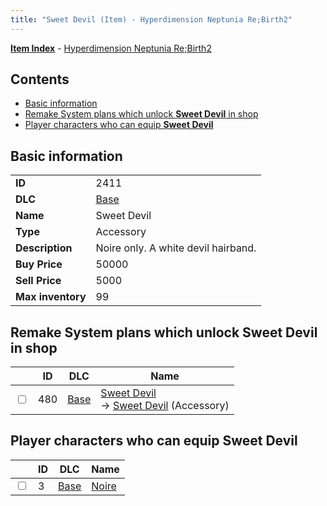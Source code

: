 ```yaml
---
title: "Sweet Devil (Item) - Hyperdimension Neptunia Re;Birth2"
---
```


[**Item Index**](/neptunia/rb2/item/index.html) - [Hyperdimension Neptunia Re;Birth2](/neptunia/rb2)

## Contents

- [Basic information](#basic-information)
- [Remake System plans which unlock **Sweet Devil** in shop](#remake-system-plans-which-unlock-sweet-devil-in-shop)
- [Player characters who can equip **Sweet Devil**](#player-characters-who-can-equip-sweet-devil)

## Basic information

|   |   |
| -- | -- |
| **ID** | 2411 |
| **DLC** | [Base](/neptunia/rb2/dlc/0-base.html) |
| **Name** | Sweet Devil |
| **Type** | Accessory |
| **Description** | Noire only. A white devil hairband. |
| **Buy Price** | 50000 |
| **Sell Price** | 5000 |
| **Max inventory** | 99 |

## Remake System plans which unlock **Sweet Devil** in shop

|    | ID | DLC | Name |
| -- | -- | --- | ---- |
| <input type="checkbox" id="rb2-remake-0-480" class="trackbox" /> | 480 | [Base](/neptunia/rb2/dlc/0-base.html) | [Sweet Devil](/neptunia/rb2/remake/0-480-sweet-devil.html)<br />→ [Sweet Devil](/neptunia/rb2/item/0-2411-sweet-devil.html) (Accessory) |

## Player characters who can equip **Sweet Devil**

|    | ID | DLC | Name |
| -- | -- | --- | ---- |
| <input type="checkbox" id="rb2-player-0-3" class="trackbox" /> | 3 | [Base](/neptunia/rb2/dlc/0-base.html) | [Noire](/neptunia/rb2/player/0-3-noire.html) |